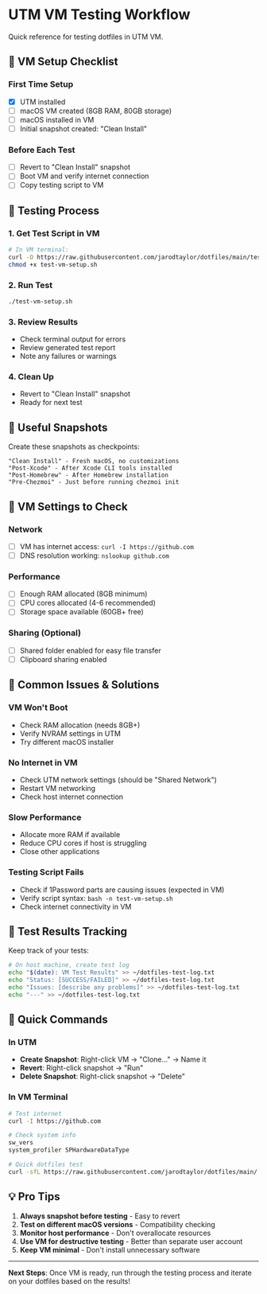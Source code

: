 # UTM VM Testing Workflow

Quick reference for testing dotfiles in UTM VM.

## 🎯 **VM Setup Checklist**

### First Time Setup

- [x] UTM installed
- [ ] macOS VM created (8GB RAM, 80GB storage)
- [ ] macOS installed in VM
- [ ] Initial snapshot created: "Clean Install"

### Before Each Test

- [ ] Revert to "Clean Install" snapshot
- [ ] Boot VM and verify internet connection
- [ ] Copy testing script to VM

## 🧪 **Testing Process**

### 1. **Get Test Script in VM**

```bash
# In VM terminal:
curl -O https://raw.githubusercontent.com/jarodtaylor/dotfiles/main/test-vm-setup.sh
chmod +x test-vm-setup.sh
```

### 2. **Run Test**

```bash
./test-vm-setup.sh
```

### 3. **Review Results**

- Check terminal output for errors
- Review generated test report
- Note any failures or warnings

### 4. **Clean Up**

- Revert to "Clean Install" snapshot
- Ready for next test

## 📸 **Useful Snapshots**

Create these snapshots as checkpoints:

```
"Clean Install" - Fresh macOS, no customizations
"Post-Xcode" - After Xcode CLI tools installed
"Post-Homebrew" - After Homebrew installation
"Pre-Chezmoi" - Just before running chezmoi init
```

## 🔧 **VM Settings to Check**

### Network

- [ ] VM has internet access: `curl -I https://github.com`
- [ ] DNS resolution working: `nslookup github.com`

### Performance

- [ ] Enough RAM allocated (8GB minimum)
- [ ] CPU cores allocated (4-6 recommended)
- [ ] Storage space available (60GB+ free)

### Sharing (Optional)

- [ ] Shared folder enabled for easy file transfer
- [ ] Clipboard sharing enabled

## 🐛 **Common Issues & Solutions**

### VM Won't Boot

- Check RAM allocation (needs 8GB+)
- Verify NVRAM settings in UTM
- Try different macOS installer

### No Internet in VM

- Check UTM network settings (should be "Shared Network")
- Restart VM networking
- Check host internet connection

### Slow Performance

- Allocate more RAM if available
- Reduce CPU cores if host is struggling
- Close other applications

### Testing Script Fails

- Check if 1Password parts are causing issues (expected in VM)
- Verify script syntax: `bash -n test-vm-setup.sh`
- Check internet connectivity in VM

## 📝 **Test Results Tracking**

Keep track of your tests:

```bash
# On host machine, create test log
echo "$(date): VM Test Results" >> ~/dotfiles-test-log.txt
echo "Status: [SUCCESS/FAILED]" >> ~/dotfiles-test-log.txt
echo "Issues: [describe any problems]" >> ~/dotfiles-test-log.txt
echo "---" >> ~/dotfiles-test-log.txt
```

## 🚀 **Quick Commands**

### In UTM

- **Create Snapshot**: Right-click VM → "Clone..." → Name it
- **Revert**: Right-click snapshot → "Run"
- **Delete Snapshot**: Right-click snapshot → "Delete"

### In VM Terminal

```bash
# Test internet
curl -I https://github.com

# Check system info
sw_vers
system_profiler SPHardwareDataType

# Quick dotfiles test
curl -sfL https://raw.githubusercontent.com/jarodtaylor/dotfiles/main/.startup.sh | head -20
```

## 💡 **Pro Tips**

1. **Always snapshot before testing** - Easy to revert
2. **Test on different macOS versions** - Compatibility checking
3. **Monitor host performance** - Don't overallocate resources
4. **Use VM for destructive testing** - Better than separate user account
5. **Keep VM minimal** - Don't install unnecessary software

---

**Next Steps**: Once VM is ready, run through the testing process and iterate on your dotfiles based on the results!
